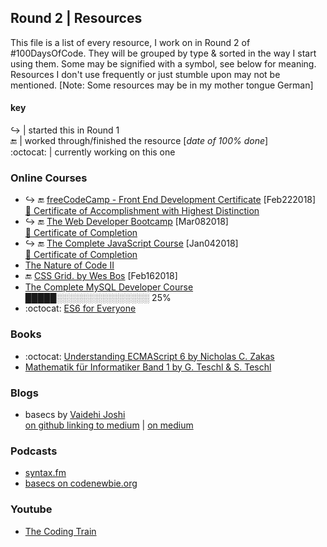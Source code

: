 ## Round 2 | Resources

This file is a list of every resource, I work on in Round 2 of #100DaysOfCode. They will be grouped by type & sorted in the way I start using them. Some may be signified with a symbol, see below for meaning. Resources I don't use frequently or just stumble upon may not be mentioned. [Note: Some resources may be in my mother tongue German]

#### key

:arrow_right_hook: | started this in Round 1  
:end: | worked through/finished the resource [*date of 100% done*]  
:octocat: | currently working on this one

### Online Courses

* :arrow_right_hook: :end: [freeCodeCamp - Front End Development Certificate](https://www.freecodecamp.org)  [Feb222018]  
  [📃 Certificate of Accomplishment with Highest Distinction](https://www.freecodecamp.org/miffili/front-end-certification)  
* :arrow_right_hook: :end: [The Web Developer Bootcamp](https://www.udemy.com/the-web-developer-bootcamp/) [Mar082018]  
  [📃 Certificate of Completion](https://www.udemy.com/certificate/UC-VY8UZEII/)  
* :arrow_right_hook: :end: [The Complete JavaScript Course](https://www.udemy.com/the-complete-javascript-course/) [Jan042018]  
  [📃 Certificate of Completion](https://www.udemy.com/certificate/UC-ZC9A7HEW/)  
* [The Nature of Code II](https://www.kadenze.com/courses/the-nature-of-code-ii/info)  
* :end: [CSS Grid. by Wes Bos](https://cssgrid.io/) [Feb162018]  
* [The Complete MySQL Developer Course](https://www.udemy.com/the-complete-mysql-developer-course)  
  █████░░░░░░░░░░░░░░░ 25%  
* :octocat: [ES6 for Everyone](https://es6.io)

### Books

* :octocat: [Understanding ECMAScript 6 by Nicholas C. Zakas](https://github.com/nzakas/understandinges6)  
* [Mathematik für Informatiker Band 1 by G. Teschl & S. Teschl](http://tiny.cc/a840py)

### Blogs

* basecs by [Vaidehi Joshi](https://github.com/vaidehijoshi)  
  [on github linking to medium](https://github.com/vaidehijoshi/basecs-series) | [on medium](https://medium.com/basecs)  

### Podcasts

* [syntax.fm](https://syntax.fm/)  
* [basecs on codenewbie.org](https://www.codenewbie.org/basecs)  

### Youtube

* [The Coding Train](https://www.youtube.com/user/shiffman)

